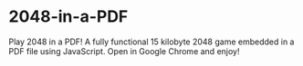 # 2048-in-a-PDF
Play 2048 in a PDF! A fully functional 15 kilobyte 2048 game embedded in a PDF file using JavaScript. Open in Google Chrome and enjoy!
